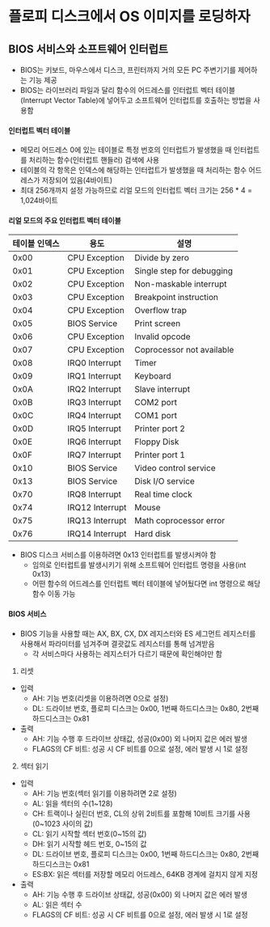 # 플로피 디스크에서 OS 이미지를 로딩하자

## BIOS 서비스와 소프트웨어 인터럽트

* BIOS는 키보드, 마우스에서 디스크, 프린터까지 거의 모든 PC 주변기기를 제어하는 기능 제공
* BIOS는 라이브러리 파일과 달리 함수의 어드레스를 인터럽트 벡터 테이블(Interrupt Vector Table)에 넣어두고 소프트웨어 인터럽트를 호출하는 방법을 사용함

#### 인터럽트 벡터 테이블

* 메모리 어드레스 0에 있는 테이블로 특정 번호의 인터럽트가 발생했을 때 인터럽트를 처리하는 함수(인터럽트 핸들러) 검색에 사용
* 테이블의 각 항목은 인덱스에 해당하는 인터럽트가 발생했을 때 처리하는 함수 어드레스가 저장되어 있음(4바이트)
* 최대 256개까지 설정 가능하므로 리얼 모드의 인터럽트 벡터 크기는 256 * 4 = 1,024바이트

#### 리얼 모드의 주요 인터럽트 벡터 테이블

|테이블 인덱스|용도|설명|
|---------|---|---|
|0x00|CPU Exception|Divide by zero|
|0x01|CPU Exception|Single step for debugging|
|0x02|CPU Exception|Non-maskable interrupt|
|0x03|CPU Exception|Breakpoint instruction|
|0x04|CPU Exception|Overflow trap|
|0x05|BIOS Service|Print screen|
|0x06|CPU Exception|Invalid opcode|
|0x07|CPU Exception|Coprocessor not available|
|0x08|IRQ0 Interrupt|Timer|
|0x09|IRQ1 Interrupt|Keyboard|
|0x0A|IRQ2 Interrupt|Slave interrupt|
|0x0B|IRQ3 Interrupt|COM2 port|
|0x0C|IRQ4 Interrupt|COM1 port|
|0x0D|IRQ5 Interrupt|Printer port 2|
|0x0E|IRQ6 Interrupt|Floppy Disk|
|0x0F|IRQ7 Interrupt|Printer port 1|
|0x10|BIOS Service|Video control service|
|0x13|BIOS Service|Disk I/O service|
|0x70|IRQ8 Interrupt|Real time clock|
|0x74|IRQ12 Interrupt|Mouse|
|0x75|IRQ13 Interrupt|Math coprocessor error|
|0x76|IRQ14 Interrupt|Hard disk|

* BIOS 디스크 서비스를 이용하려면 0x13 인터럽트를 발생시켜야 함
  * 임의로 인터럽트를 발생시키기 위해 소프트웨어 인터럽트 명령을 사용(int 0x13)
  * 어떤 함수의 어드레스를 인터럽트 벡터 테이블에 넣어뒀다면 int 명령으로 해당 함수 이동 가능

#### BIOS 서비스

* BIOS 기능을 사용할 때는 AX, BX, CX, DX 레지스터와 ES 세그먼트 레지스터를 사용해서 파라미터를 넘겨주며 결괏값도 레지스터를 통해 넘겨받음
  * 각 서비스마다 사용하는 레지스터가 다르기 때문에 확인해야만 함

1. 리셋
  * 입력
    * AH: 기능 번호(리셋을 이용하려면 0으로 설정)
    * DL: 드라이브 번호, 플로피 디스크는 0x00, 1번째 하드디스크는 0x80, 2번째 하드디스크는 0x81
  * 출력
    * AH: 기능 수행 후 드라이브 상태값, 성공(0x00) 외 나머지 값은 에러 발생
    * FLAGS의 CF 비트: 성공 시 CF 비트를 0으로 설정, 에러 발생 시 1로 설정
2. 섹터 읽기
  * 입력
    * AH: 기능 번호(섹터 읽기를 이용하려면 2로 설정)
    * AL: 읽을 섹터의 수(1~128)
    * CH: 트랙이나 실린더 번호, CL의 상위 2비트를 포함해 10비트 크기를 사용(0~1023 사이의 값)
    * CL: 읽기 시작할 섹터 번호(0~15의 값)
    * DH: 읽기 시작할 헤드 번호, 0~15의 값
    * DL: 드라이브 번호, 플로피 디스크는 0x00, 1번째 하드디스크는 0x80, 2번째 하드디스크는 0x81
    * ES:BX: 읽은 섹터를 저장할 메모리 어드레스, 64KB 경계에 걸치지 않게 지정
  * 출력
    * AH: 기능 수행 후 드라이브 상태값, 성공(0x00) 외 나머지 값은 에러 발생
    * AL: 읽은 섹터 수
    * FLAGS의 CF 비트: 성공 시 CF 비트를 0으로 설정, 에러 발생 시 1로 설정
